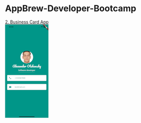 # AppBrew-Developer-Bootcamp


 
[2. Business Card App ](https://github.com/NordAlex/AppBrew-Developer-Bootcamp/tree/master/App2_BusinessCard)  
![Screenshot](/App2_BusinessCard/business_card.png?raw=true)
